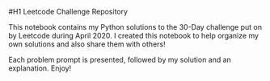 #H1 Leetcode Challenge Repository
 
This notebook contains my Python solutions to the 30-Day challenge put on by Leetcode during April 2020. I created this notebook to help organize my own solutions and also share them with others!

Each problem prompt is presented, followed by my solution and an explanation. Enjoy!
